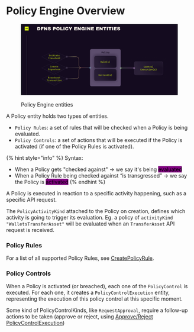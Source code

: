# Policy Engine Overview

<figure><img src="../../.gitbook/assets/Screenshot 2023-06-30 at 8.29.32 AM.png" alt=""><figcaption><p>Policy Engine entities</p></figcaption></figure>

A Policy entity holds two types of entities.

* `Policy Rules`: a set of rules that will be checked when a Policy is being evaluated.
* `Policy Controls`: a set of actions that will be executed if the Policy is activated (if one of the Policy Rules is activated).

{% hint style="info" %}
Syntax:

* When a Policy gets "checked against" -> we say it's being <mark style="background-color:purple;">evaluated</mark>
* When a Policy Rule being checked against “is transgressed” -> we say the Policy is <mark style="background-color:purple;">activated</mark>
{% endhint %}

A Policy is executed in reaction to a specific activity happening, such as a specific API request.

The `PolicyActivityKind` attached to the Policy on creation, defines which activity is going to trigger its evaluation. Eg. a policy of `activityKind` `"WalletsTransferAsset"` will be evaluated when an `TransferAsset` API request is received.

### Policy Rules

For a list of all supported Policy Rules, see [CreatePolicyRule](policy-rules/createpolicyrule.md).

### Policy Controls

When a Policy is activated (or breached), each one of the `PolicyControl` is executed. For each one, it creates a `PolicyControlExecution` entity, representing the execution of this policy control at this specific moment.

Some kind of PolicyControlKinds, like `RequestApproval`, require a follow-up actions to be taken (approve or reject, using [Approve/Reject PolicyControlExecution](policyexecution/approve-reject-policy-execution.md))
